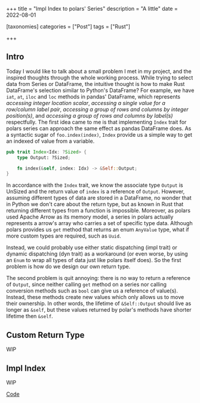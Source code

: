+++
title = "Impl Index to polars' Series"
description = "A little"
date = 2022-08-01

[taxonomies]
categories = ["Post"]
tags = ["Rust"]

+++

## Intro

Today I would like to talk about a small problem I met in my project, and the inspired thoughts through the whole working process. While trying to select data from Series or DataFrame, the intuitive thought is how to make Rust DataFrame's selection similar to Python's DataFrame? For example, we have `iat`, `at`, `iloc` and `loc` methods in pandas' DataFrame, which represents _accessing integer location scalar_, _accessing a single value for a row/column label pair_, _accessing a group of rows and columns by integer position(s)_, and _accessing a group of rows and columns by label(s)_ respectfully. The first idea came to me is that implementing `Index` trait for polars series can approach the same effect as pandas DataFrame does. As a syntactic sugar of `foo.index(index)`, `Index` provide us a simple way to get an indexed of value from a variable.

```rust
pub trait Index<Idx: ?Sized> {
    type Output: ?Sized;

    fn index(&self, index: Idx) -> &Self::Output;
}
```

In accordance with the `Index` trait, we know the associate type `Output` is UnSized and the return value of `index` is a reference of `Output`. However, assuming different types of data are stored in a DataFrame, no wonder that in Python we don't care about the return type, but as known in Rust that returning different types from a function is impossible. Moreover, as polars used Apache Arrow as its memory model, a series in polars actually represents a arrow's array who carries a set of specific type data. Although polars provides us `get` method that returns an enum `AnyValue` type, what if more custom types are required, such as `Uuid`.

Instead, we could probably use either static dispatching (impl trait) or dynamic dispatching (dyn trait) as a workaround (or even worse, by using an `Enum` to wrap all types of data just like polars itself does). So the first problem is how do we design our own return type.

The second problem is quit annoying: there is no way to return a reference of `Output`, since neither calling `get` method on a series nor calling conversion methods such as `bool` can give us a reference of value(s). Instead, these methods create new values which only allows us to move their ownership. In other words, the lifetime of `&Self::Output` should live as longer as `&self`, but these values returned by polar's methods have shorter lifetime then `&self`.

## Custom Return Type

WIP

## Impl Index

WIP

[Code](https://github.com/Jacobbishopxy/jotting/blob/master/polars-prober/src/index.rs)
